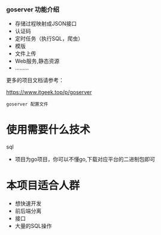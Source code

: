 
###  goserver 功能介绍
* 存储过程映射成JSON接口
* 认证码 
* 定时任务（执行SQL，爬虫） 
* 模版
* 文件上传
* Web服务,静态资源
* .........

更多的项目文档请参考：

https://www.itgeek.top/p/goserver

```angular2html
goserver 配置文件
``` 
 

# 使用需要什么技术
 sql
* 项目为go项目，你可以不懂go,下载对应平台的二进制包即可

# 本项目适合人群
* 想快速开发
* 前后端分离
* 接口
* 大量的SQL操作
 
